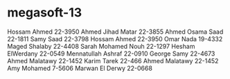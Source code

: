 megasoft-13
===========
Hossam Ahmed 22-3950
Ahmed Jihad Matar 22-3855
Ahmed Osama Saad 22-1811
Samy Saad 22-3798
Hossam Ahmed 22-3950
Omar Nada 19-4332
Maged Shalaby 22-4408
Sarah Mohamed Nouh 22-1297
Hesham ElWerdany 22-0549
Mennatullah Ashraf 22-0910 
George Samy 22-4673
Ahmed Malatawy 22-1452
Karim Tarek 22-466
Ahmed Malatawy 22-1452
Amy Mohamed 7-5606
Marwan El Derwy 22-0668
